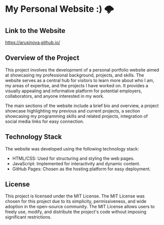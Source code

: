 # My Personal Website :) 🌩

## Link to the Website
https://arusinova.github.io/


## Overview of the Project
This project involves the development of a personal portfolio website aimed at showcasing my professional background, projects, and skills. The website serves as a central hub for visitors to learn more about who I am, my areas of expertise, and the projects I have worked on. It provides a visually appealing and informative platform for potential employers, collaborators, and anyone interested in my work.

The main sections of the website include a brief bio and overview, a project showcase highlighting my previous and current projects, a section showcasing my programming skills and related projects, integration of social media links for easy connection.


## Technology Stack
The website was developed using the following technology stack:
- HTML/CSS: Used for structuring and styling the web pages.
- JavaScript: Implemented for interactivity and dynamic content.
- GitHub Pages: Chosen as the hosting platform for easy deployment.


## License
This project is licensed under the MIT License. The MIT License was chosen for this project due to its simplicity, permissiveness, and wide adoption in the open-source community. The MIT License allows users to freely use, modify, and distribute the project's code without imposing significant restrictions.
